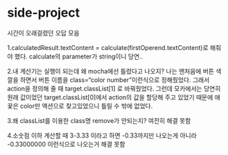 # side-project

시간이 오래걸렸던 오답 모음

1.calculatedResult.textContent = calculate(firstOperend.textContent)로 해줘야 했다. calculate의 parameter가 string이니 당연..

2.내 계산기는 실행이 되는데 왜 mocha에선 틀렸다고 나오지?
나는 맨처음에 버튼 색깔을 하면서 버튼 이름을 class=“color number”이런식으로 정해줬었다. 그래서 action을 정의해 줄 때 target.classList[1] 로 바꿔줬었다. 그런데 모카에서는 당연히 원래 값이었던 target.classList[0]에서 action의 값을 할당해 주고 있었기 때문에 애꿎은 color만 액션으로 찾고있었으니 틀릴 수 밖에 없었다.

3.왜 classList를 이용한 class명 remove가 안되는지? 여전히 해결 못함

4.소숫점 이하 계산할 때 3-3.33 이라고 하면 -0.33까지만 나오는게 아니라 -0.33000000 이런식으로 나오는거 해결 못함
